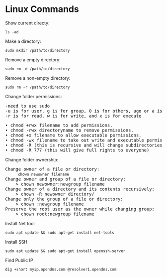 # Linux Commands
Show current directy:
```
ls -ad
```
Make a directory:
```
sudo mkdir /path/to/directory
```
Remove a empty directory:
```
sudo rm -d /path/to/directory
```
Remove a non-empty directory:
```
sudo rm -r /path/to/directory
```
Change folder permissions:
<pre>
-need to use sudo   
-u is for user, g is for group, 0 is for others, ugo or a is for all   
-r is for read, w is for write, and x is for execute   
</pre>
<pre>
• chmod +rwx filename to add permissions.
• chmod -rwx directoryname to remove permissions.
• chmod +x filename to allow executable permissions.
• chmod -wx filename to take out write and executable permissions.
• chmod -R (this is recursive and will change subdirectories also) 
• chmod -R 777 (this will give full rights to everyone) 
</pre>
Change folder ownership:
<pre>
Change owner of a file or directory:
	<code> chown newowner filename </code>
Change owner and group of a file or directory:
	> chown newowner:newgroup filename
Change owner of a directory and its contents recursively:
	> chown -R newowner directory/
Change only the group of a file or directory:
	> chown :newgroup filename
Preserve the root user as the owner while changing group:
	> chown root:newgroup filename
</pre>

Install Net tool
```
sudo apt update && sudo apt-get install net-tools
```
Install SSH 
```
sudo apt update && sudo apt-get install openssh-server
```
Find Public IP
```
dig +short myip.opendns.com @resolver1.opendns.com
```






















